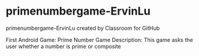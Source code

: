 # primenumbergame-ErvinLu
primenumbergame-ErvinLu created by Classroom for GitHub

First Android Game: Prime Number Game
Description: This game asks the user whether a number is prime or composite
